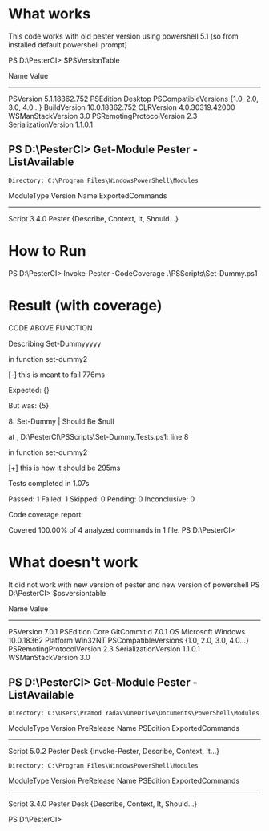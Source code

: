 # What works
This code works with old pester version using powershell 5.1 (so from installed default powershell prompt)

PS D:\PesterCI> $PSVersionTable

Name                           Value
----                           -----
PSVersion                      5.1.18362.752
PSEdition                      Desktop
PSCompatibleVersions           {1.0, 2.0, 3.0, 4.0...}
BuildVersion                   10.0.18362.752
CLRVersion                     4.0.30319.42000
WSManStackVersion              3.0
PSRemotingProtocolVersion      2.3
SerializationVersion           1.1.0.1

## PS D:\PesterCI> Get-Module Pester -ListAvailable

    Directory: C:\Program Files\WindowsPowerShell\Modules


ModuleType Version    Name                                ExportedCommands
---------- -------    ----                                ----------------
Script     3.4.0      Pester                              {Describe, Context, It, Should...}


# How to Run
PS D:\PesterCI> Invoke-Pester -CodeCoverage .\PSScripts\Set-Dummy.ps1

# Result (with coverage)
CODE ABOVE FUNCTION

Describing Set-Dummyyyyy

in function set-dummy2
 
 [-] this is meant to fail 776ms

   Expected: {}

   But was:  {5}

   8:         Set-Dummy | Should Be $null

   at <ScriptBlock>, D:\PesterCI\PSScripts\Set-Dummy.Tests.ps1: line 8

in function set-dummy2
 
 [+] this is how it should be 295ms

Tests completed in 1.07s

Passed: 1 Failed: 1 Skipped: 0 Pending: 0 Inconclusive: 0

Code coverage report:

Covered 100.00% of 4 analyzed commands in 1 file.
PS D:\PesterCI>

# What doesn't work

It did not work with new version of pester and new version of powershell
PS D:\PesterCI> $psversiontable


Name                           Value
----                           -----
PSVersion                      7.0.1
PSEdition                      Core
GitCommitId                    7.0.1
OS                             Microsoft Windows 10.0.18362
Platform                       Win32NT
PSCompatibleVersions           {1.0, 2.0, 3.0, 4.0…}
PSRemotingProtocolVersion      2.3
SerializationVersion           1.1.0.1
WSManStackVersion              3.0

##  PS D:\PesterCI> Get-Module Pester -ListAvailable



    Directory: C:\Users\Pramod Yadav\OneDrive\Documents\PowerShell\Modules

ModuleType Version    PreRelease Name                                PSEdition ExportedCommands
---------- -------    ---------- ----                                --------- ----------------
Script     5.0.2                 Pester                              Desk      {Invoke-Pester, Describe, Context, It…}

    Directory: C:\Program Files\WindowsPowerShell\Modules

ModuleType Version    PreRelease Name                                PSEdition ExportedCommands
---------- -------    ---------- ----                                --------- ----------------
Script     3.4.0                 Pester                              Desk      {Describe, Context, It, Should…}

PS D:\PesterCI>